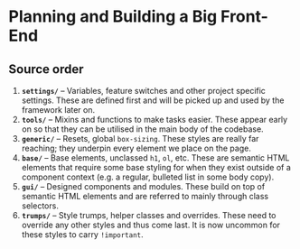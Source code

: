 # Planning and Building a Big Front-End

## Source order

1. **`settings/`** – Variables, feature switches and other project specific
   settings. These are defined first and will be picked up and used by the
  framework later on.
2. **`tools/`** – Mixins and functions to make tasks easier. These appear early
   on so that they can be utilised in the main body of the codebase.
3. **`generic/`** – Resets, global `box-sizing`. These styles are really far
   reaching; they underpin every element we place on the page.
4. **`base/`** – Base elements, unclassed `h1`, `ol`, etc. These are semantic
   HTML elements that require some base styling for when they exist outside of
   a component context (e.g. a regular, bulleted list in some body copy).
5. **`gui/`** – Designed components and modules. These build on top of semantic
   HTML elements and are referred to mainly through class selectors.
6. **`trumps/`** – Style trumps, helper classes and overrides. These need to
   override any other styles and thus come last. It is now uncommon for these
   styles to carry `!important`.

